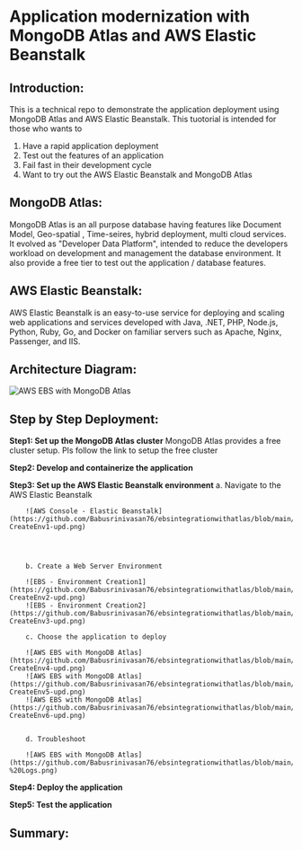
# Application modernization with MongoDB Atlas and AWS Elastic Beanstalk

## Introduction: 
This is a technical repo to demonstrate the application deployment using MongoDB Atlas and AWS Elastic Beanstalk.
This tuotorial is intended for those who wants to
1. Have a rapid application deployment
2. Test out the features of an application
3. Fail fast in their development cycle
4. Want to try out the AWS Elastic Beanstalk and MongoDB Atlas 

## MongoDB Atlas:
MongoDB Atlas is an all purpose database having features like Document Model, Geo-spatial , Time-seires, hybrid deployment, multi cloud services.
It evolved as "Developer Data Platform", intended to reduce the developers workload on development and management the database environment.
It also provide a free tier to test out the application / database features.


## AWS Elastic Beanstalk:
AWS Elastic Beanstalk is an easy-to-use service for deploying and scaling web applications and services developed with Java, .NET, PHP, Node.js, Python, Ruby, Go, and Docker on familiar servers such as Apache, Nginx, Passenger, and IIS.

## Architecture Diagram:
![AWS EBS with MongoDB Atlas](https://github.com/Babusrinivasan76/ebsintegrationwithatlas/blob/main/images/EBS%20Atlas%20Architecture.png)

## Step by Step Deployment:

**Step1: Set up the MongoDB Atlas cluster**
         MongoDB Atlas provides a free cluster setup. Pls follow the link to setup the free cluster
         
**Step2: Develop and containerize the application**         
  
**Step3: Set up the AWS Elastic Beanstalk environment**
        a. Navigate to the AWS Elastic Beanstalk
        
        ![AWS Console - Elastic Beanstalk](https://github.com/Babusrinivasan76/ebsintegrationwithatlas/blob/main/images/01.EBS-CreateEnv1-upd.png)
        
        
        
        
        b. Create a Web Server Environment
        
        ![EBS - Environment Creation1](https://github.com/Babusrinivasan76/ebsintegrationwithatlas/blob/main/images/02.EBS-CreateEnv2-upd.png)
        ![EBS - Environment Creation2](https://github.com/Babusrinivasan76/ebsintegrationwithatlas/blob/main/images/03.EBS-CreateEnv3-upd.png)
        
        c. Choose the application to deploy 
        
        ![AWS EBS with MongoDB Atlas](https://github.com/Babusrinivasan76/ebsintegrationwithatlas/blob/main/images/04.EBS-CreateEnv4-upd.png)
        ![AWS EBS with MongoDB Atlas](https://github.com/Babusrinivasan76/ebsintegrationwithatlas/blob/main/images/05.EBS-CreateEnv5-upd.png)
        ![AWS EBS with MongoDB Atlas](https://github.com/Babusrinivasan76/ebsintegrationwithatlas/blob/main/images/06.EBS-CreateEnv6-upd.png)
        
        
        d. Troubleshoot
        
        ![AWS EBS with MongoDB Atlas](https://github.com/Babusrinivasan76/ebsintegrationwithatlas/blob/main/images/14.EBS%20-%20Logs.png)

**Step4: Deploy the application**

**Step5: Test the application**

## Summary:

